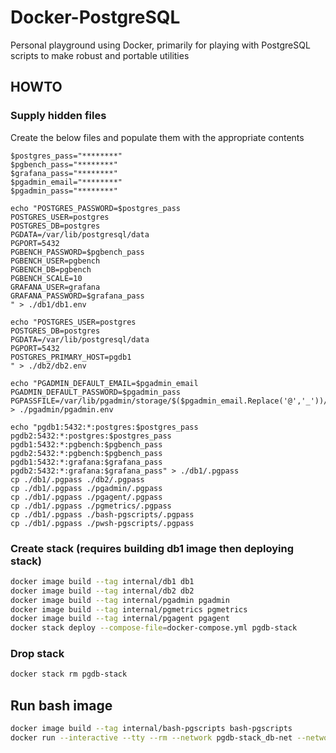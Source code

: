 # Docker-PostgreSQL

Personal playground using Docker, primarily for playing with PostgreSQL scripts to make robust and portable utilities

## HOWTO

### Supply hidden files

Create the below files and populate them with the appropriate contents

```shell
$postgres_pass="********"
$pgbench_pass="********"
$grafana_pass="********"
$pgadmin_email="********"
$pgadmin_pass="********"

echo "POSTGRES_PASSWORD=$postgres_pass
POSTGRES_USER=postgres
POSTGRES_DB=postgres
PGDATA=/var/lib/postgresql/data
PGPORT=5432
PGBENCH_PASSWORD=$pgbench_pass
PGBENCH_USER=pgbench
PGBENCH_DB=pgbench
PGBENCH_SCALE=10
GRAFANA_USER=grafana
GRAFANA_PASSWORD=$grafana_pass
" > ./db1/db1.env

echo "POSTGRES_USER=postgres
POSTGRES_DB=postgres
PGDATA=/var/lib/postgresql/data
PGPORT=5432
POSTGRES_PRIMARY_HOST=pgdb1
" > ./db2/db2.env

echo "PGADMIN_DEFAULT_EMAIL=$pgadmin_email
PGADMIN_DEFAULT_PASSWORD=$pgadmin_pass
PGPASSFILE=/var/lib/pgadmin/storage/$($pgadmin_email.Replace('@','_'))/.pgpass" > ./pgadmin/pgadmin.env

echo "pgdb1:5432:*:postgres:$postgres_pass
pgdb2:5432:*:postgres:$postgres_pass
pgdb1:5432:*:pgbench:$pgbench_pass
pgdb2:5432:*:pgbench:$pgbench_pass
pgdb1:5432:*:grafana:$grafana_pass
pgdb2:5432:*:grafana:$grafana_pass" > ./db1/.pgpass
cp ./db1/.pgpass ./db2/.pgpass
cp ./db1/.pgpass ./pgadmin/.pgpass
cp ./db1/.pgpass ./pgagent/.pgpass
cp ./db1/.pgpass ./pgmetrics/.pgpass
cp ./db1/.pgpass ./bash-pgscripts/.pgpass
cp ./db1/.pgpass ./pwsh-pgscripts/.pgpass
```

### Create stack (requires building db1 image then deploying stack)

```sh
docker image build --tag internal/db1 db1
docker image build --tag internal/db2 db2
docker image build --tag internal/pgadmin pgadmin
docker image build --tag internal/pgmetrics pgmetrics
docker image build --tag internal/pgagent pgagent
docker stack deploy --compose-file=docker-compose.yml pgdb-stack
```

### Drop stack

```sh
docker stack rm pgdb-stack
```

## Run bash image

```sh
docker image build --tag internal/bash-pgscripts bash-pgscripts
docker run --interactive --tty --rm --network pgdb-stack_db-net --network-alias bash-manager internal/bash-pgscripts
```
